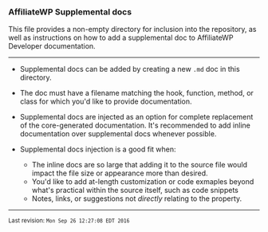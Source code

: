 ### AffiliateWP Supplemental docs

This file provides a non-empty directory for inclusion into the repository,
as well as instructions on how to add a supplemental doc to AffiliateWP
Developer documentation.

----

- Supplemental docs can be added by creating a new `.md` doc in this directory. 

- The doc must have a filename matching the hook, function, method, or class for which you'd like to provide documentation.

- Supplemental docs are injected as an option for complete replacement of the core-generated documentation. It's recommended to add inline documentation over supplemental docs whenever possible. 

- Supplemental docs injection is a good fit when:
    -  The inline docs are so large that adding it to the source file would impact the file size or appearance more than desired.
    - You'd like to add at-length customization or code exmaples beyond what's practical within the source itself, such as code snippets
    - Notes, links, or suggestions not _directly_ relating to the property.
    


----


<sup>Last revision: `Mon Sep 26 12:27:08 EDT 2016`</sup>
